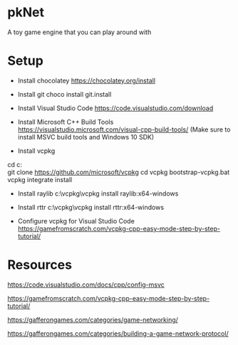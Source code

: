 # pkNet

A toy game engine that you can play around with


# Setup

  - Install chocolatey
https://chocolatey.org/install

  - Install git
choco install git.install

  - Install Visual Studio Code
https://code.visualstudio.com/download

  - Install Microsoft C++ Build Tools
https://visualstudio.microsoft.com/visual-cpp-build-tools/
(Make sure to install MSVC build tools and Windows 10 SDK)

  - Install vcpkg

cd c:\
git clone https://github.com/microsoft/vcpkg
cd vcpkg
bootstrap-vcpkg.bat
vcpkg integrate install

  - Install raylib
c:\vcpkg\vcpkg install raylib:x64-windows

  - Install rttr
c:\vcpkg\vcpkg install rttr:x64-windows

  - Configure vcpkg for Visual Studio Code
https://gamefromscratch.com/vcpkg-cpp-easy-mode-step-by-step-tutorial/


# Resources

https://code.visualstudio.com/docs/cpp/config-msvc

https://gamefromscratch.com/vcpkg-cpp-easy-mode-step-by-step-tutorial/

https://gafferongames.com/categories/game-networking/

https://gafferongames.com/categories/building-a-game-network-protocol/
